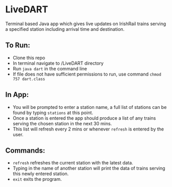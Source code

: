 # LiveDART
Terminal based Java app which gives live updates on IrishRail trains serving a specified station including arrival time and destination.

## To Run: 

- Clone this repo
- In terminal navigate to /LiveDART directory 
- Run `java dart` in the command line
- If file does not have sufficient permissions to run, use command `chmod 757 dart.class`

## In App: 

- You will be prompted to enter a station name, a full list of stations can be found by typing `stations` at this point.
- Once a station is entered the app should produce a list of any trains serving the chosen station in the next 30 mins.
- This list will refresh every 2 mins or whenever `refresh` is entered by the user.

## Commands:
- `refresh` refreshes the current station with the latest data.
- Typing in the name of another station will print the data of trains serving this newly entered station.
- `exit` exits the program.
